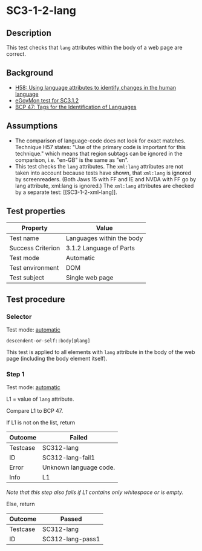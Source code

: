 # SC3-1-2-lang

## Description
This test checks that `lang` attributes within the body of a web page are correct.


## Background
- [H58: Using language attributes to identify changes in the human language](http://www.w3.org/TR/2014/NOTE-WCAG20-TECHS-20140408/H58)
- [eGovMon test for SC3.1.2](http://wiki.egovmon.no/wiki/SC3.1.2#Element_descendent-or-self::body.5B.40lang.5D_or_descendent-or-self::body.5B.40xml:lang.5D)
- [BCP 47: Tags for the Identification of Languages](http://www.rfc-editor.org/rfc/bcp/bcp47.txt)


## Assumptions
- The comparison of language-code does not look for exact matches. Technique H57 states: "Use of the primary code is important for this technique." which means that region subtags can be ignored in the comparison, i.e. "en-GB" is the same as "en".
- This test checks the `lang` attributes. The `xml:lang` attributes are not taken into account because tests have shown, that `xml:lang` is ignored by screenreaders. (Both Jaws 15 with FF and IE and NVDA with FF go by lang attribute, xml:lang is ignored.) The `xml:lang` attributes are checked by a separate test: [[SC3-1-2-xml-lang]].


## Test properties
| Property          | Value
|-------------------|----
| Test name         | Languages within the body
| Success Criterion | 3.1.2 Language of Parts
| Test mode         | Automatic
| Test environment  | DOM
| Test subject      | Single web page


## Test procedure

### Selector
Test mode: [automatic][earl:automatic]


`descendent-or-self::body[@lang]`

This test is applied to all elements with `lang` attribute in the body of the web page (including the body element itself).

### Step 1
Test mode: [automatic][earl:automatic]

L1 = value of `lang` attribute.

Compare L1 to BCP 47.

If L1 is not on the list, return

| Outcome  | Failed
|----------|-----
| Testcase | SC312-lang
| ID       | SC312-lang-fail1
| Error    | Unknown language code.
| Info     | L1

*Note that this step also fails if L1 contains only whitespace or is empty.*

Else, return

| Outcome  | Passed
|----------|-----
| Testcase | SC312-lang
| ID       | SC312-lang-pass1



[earl:automatic]: ../earl/automatic.md
[earl:semiauto]: ../earl/semiauto.md
[earl:manual]: ../earl/manual.md